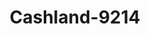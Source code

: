 ---
f_zip-code: 45356
f_state-code: OH
title: Cashland-9214
f_phone: 937-773-7989
f_city-only: Piqua
f_address: 104 North College Street Piqua
f_location-unique-id: '9214'
slug: cashland-9214
updated-on: '2024-05-30T13:46:58.046Z'
created-on: '2024-05-30T13:36:59.803Z'
published-on: '2024-05-30T13:54:32.469Z'
f_city-state: cms/city/piqua-oh.md
f_company: cms/company/cashland.md
f_state: cms/state/ohio.md
layout: '[payday-loan].html'
tags: payday-loan
---